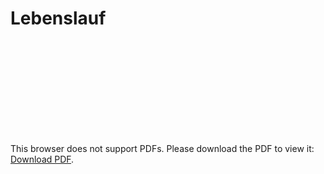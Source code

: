 # Lebenslauf
<object data="https://github.com/silvioschwarz/Lebenslauf/blob/master/LebenslaufGER.pdf" type="application/pdf" width="700px" height="700px">
    <embed src="https://github.com/silvioschwarz/Lebenslauf/blob/master/LebenslaufGER.pdf">
        <p>This browser does not support PDFs. Please download the PDF to view it: <a href="https://github.com/silvioschwarz/Lebenslauf/blob/master/LebenslaufGER.pdf">Download PDF</a>.</p>
    </embed>
</object>
